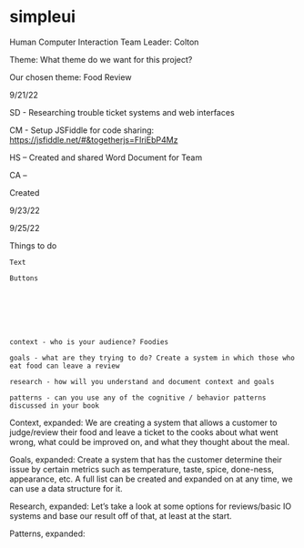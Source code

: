 # simpleui
Human Computer Interaction
Team Leader: Colton 

 

Theme: What theme do we want for this project? 

Our chosen theme: Food Review 

 

9/21/22 

SD - Researching trouble ticket systems and web interfaces 

CM - Setup JSFiddle for code sharing: https://jsfiddle.net/#&togetherjs=FIriEbP4Mz 

HS – Created and shared Word Document for Team  

CA –  

Created 

 

 

9/23/22 

 

9/25/22 

 

 

Things to do  

    Text 

    Buttons 

	 

 

 

    context - who is your audience? Foodies 

    goals - what are they trying to do? Create a system in which those who eat food can leave a review 

    research - how will you understand and document context and goals 

    patterns - can you use any of the cognitive / behavior patterns discussed in your book 

 

Context, expanded: We are creating a system that allows a customer to judge/review their food and leave a ticket to the cooks about what went wrong, what could be improved on, and what they thought about the meal. 

 

Goals, expanded: Create a system that has the customer determine their issue by certain metrics such as temperature, taste, spice, done-ness, appearance, etc. A full list can be created and expanded on at any time, we can use a data structure for it. 

 

Research, expanded: Let’s take a look at some options for reviews/basic IO systems and base our result off of that, at least at the start.  

 

Patterns, expanded:  
